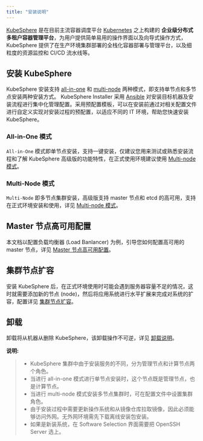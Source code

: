 ```yaml
---
title: "安装说明"
---
```


[KubeSphere](https://kubesphere.io) 是在目前主流容器调度平台 [Kubernetes](https://kubernetes.io) 之上构建的 **企业级分布式多租户容器管理平台**，为用户提供简单易用的操作界面以及向导式操作方式，KubeSphere 提供了在生产环境集群部署的全栈化容器部署与管理平台，以及细粒度的资源监控和 CI/CD 流水线等。

## 安装 KubeSphere

KubeSphere 安装支持 [all-in-one](../all-in-one) 和 [multi-node](../multi-node) 两种模式，即支持单节点和多节点安装两种安装方式。 KubeSphere Installer 采用 [Ansible](https://www.ansible.com/) 对安装目标机器及安装流程进行集中化管理配置。采用预配置模板，可以在安装前通过对相关配置文件进行自定义实现对安装过程的预配置，以适应不同的 IT 环境，帮助您快速安装 KubeSphere。

### All-in-One 模式

`All-in-One` 模式即单节点安装，支持一键安装，仅建议您用来测试或熟悉安装流程和了解 KubeSphere 高级版的功能特性，在正式使用环境建议使用 [Multi-node  模式](../multi-node)。

### Multi-Node 模式

`Multi-Node` 即多节点集群安装，高级版支持 master 节点和 etcd 的高可用，支持在正式环境安装和使用，详见 [Multi-node 模式](../multi-node)。

## Master 节点高可用配置

本文档以配置负载均衡器 (Load Banlancer) 为例，引导您如何配置高可用的 master 节点，详见 [Master 节点高可用配置](../master-ha)。

## 集群节点扩容

安装 KubeSphere 后，在正式环境使用时可能会遇到服务器容量不足的情况，这时就需要添加新的节点 (node)，然后将应用系统进行水平扩展来完成对系统的扩容，配置详见 [集群节点扩容](../cluster-scaling)。

## 卸载

卸载将从机器从删除 KubeSphere，该卸载操作不可逆，详见 [卸载说明](../uninstall)。

**说明:**

> - KubeSphere 集群中由于安装服务的不同，分为管理节点和计算节点两个角色。
> - 当进行 all-in-one 模式进行单节点安装时，这个节点既是管理节点，也是计算节点。
> - 当进行 multi-node 模式安装多节点集群时，可在配置文件中设置集群角色。
> - 由于安装过程中需要更新操作系统和从镜像仓库拉取镜像，因此必须能够访问外网。无外网环境需先下载离线安装包安装。
> - 如果是新装系统，在 Software Selection 界面需要把 OpenSSH Server 选上。
